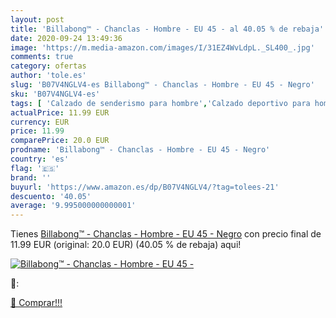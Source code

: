 ```yaml
---
layout: post
title: 'Billabong™ - Chanclas - Hombre - EU 45 - al 40.05 % de rebaja'
date: 2020-09-24 13:49:36
image: 'https://m.media-amazon.com/images/I/31EZ4WvLdpL._SL400_.jpg'
comments: true
category: ofertas
author: 'tole.es'
slug: 'B07V4NGLV4-es Billabong™ - Chanclas - Hombre - EU 45 - Negro'
sku: 'B07V4NGLV4-es'
tags: [ 'Calzado de senderismo para hombre','Calzado deportivo para hombre','Chanclas y sandalias de piscina para hombre','Zapatillas de senderismo para hombre','Zapatillas y calzado deportivo para hombre','Zapatos','Zapatos para hombre','Zapatos y complementos','chanclas', ]
actualPrice: 11.99 EUR
currency: EUR
price: 11.99
comparePrice: 20.0 EUR
prodname: 'Billabong™ - Chanclas - Hombre - EU 45 - Negro'
country: 'es'
flag: '🇪🇸'
brand: ''
buyurl: 'https://www.amazon.es/dp/B07V4NGLV4/?tag=tolees-21'
descuento: '40.05'
average: '9.995000000000001'
---
```


Tienes [Billabong™ - Chanclas - Hombre - EU 45 - Negro](https://www.amazon.es/dp/B07V4NGLV4/?tag=tolees-21) con precio final de  11.99 EUR (original: 20.0 EUR) (40.05 %  de rebaja) aqui!

[![Billabong™ - Chanclas - Hombre - EU 45 -](https://m.media-amazon.com/images/I/31EZ4WvLdpL._SL400_.jpg)](https://www.amazon.es/dp/B07V4NGLV4/?tag=tolees-21)

🔎:


[🛒 Comprar!!!](https://www.amazon.es/dp/B07V4NGLV4/?tag=tolees-21)
